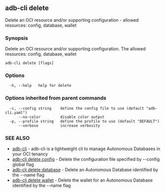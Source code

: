 ## adb-cli delete

Delete an OCI resource and/or supporting configuration - allowed resources: config, database, wallet

### Synopsis

Delete an OCI resource and/or supporting configuration.
The allowed resources: config, database, wallet

```
adb-cli delete [flags]
```

### Options

```
  -h, --help   help for delete
```

### Options inherited from parent commands

```
  -c, --config string    define the config file to use (default "adb-cli.yaml")
      --no-color         disable color output
  -p, --profile string   define the profile to use (default "DEFAULT")
      --verbose          increase verbosity
```

### SEE ALSO

* [adb-cli](adb-cli.md)	 - adb-cli is a lightweight cli to manage Autonomous Databases in your OCI tenancy
* [adb-cli delete config](adb-cli_delete_config.md)	 - Delete the configuration file specified by --config global flag
* [adb-cli delete database](adb-cli_delete_database.md)	 - Delete an Autonomous Database identified by the --name flag
* [adb-cli delete wallet](adb-cli_delete_wallet.md)	 - Delete the wallet for an Autonomous Database identified by the --name flag


